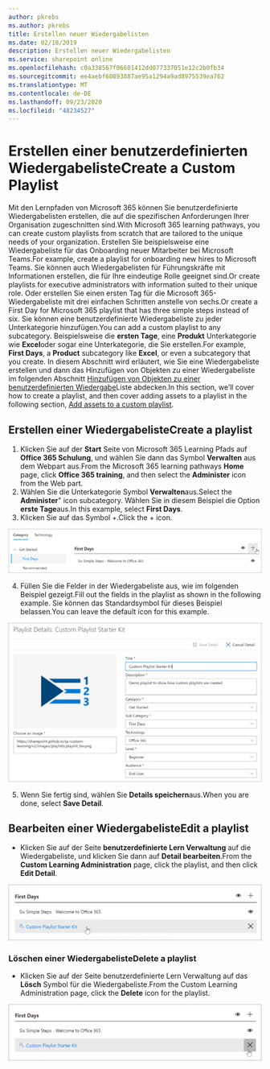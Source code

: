 ```yaml
---
author: pkrebs
ms.author: pkrebs
title: Erstellen neuer Wiedergabelisten
ms.date: 02/18/2019
description: Erstellen neuer Wiedergabelisten
ms.service: sharepoint online
ms.openlocfilehash: c0a338567f06601412dd077337051e12c2b0fb34
ms.sourcegitcommit: ee4aebf60893887ae95a1294a9ad8975539ea762
ms.translationtype: MT
ms.contentlocale: de-DE
ms.lasthandoff: 09/23/2020
ms.locfileid: "48234527"
---
```

# <a name="create-a-custom-playlist"></a><span data-ttu-id="cf526-103">Erstellen einer benutzerdefinierten Wiedergabeliste</span><span class="sxs-lookup"><span data-stu-id="cf526-103">Create a Custom Playlist</span></span>

<span data-ttu-id="cf526-104">Mit den Lernpfaden von Microsoft 365 können Sie benutzerdefinierte Wiedergabelisten erstellen, die auf die spezifischen Anforderungen Ihrer Organisation zugeschnitten sind.</span><span class="sxs-lookup"><span data-stu-id="cf526-104">With Microsoft 365 learning pathways, you can create custom playlists from scratch that are tailored to the unique needs of your organization.</span></span> <span data-ttu-id="cf526-105">Erstellen Sie beispielsweise eine Wiedergabeliste für das Onboarding neuer Mitarbeiter bei Microsoft Teams.</span><span class="sxs-lookup"><span data-stu-id="cf526-105">For example, create a playlist for onboarding new hires to Microsoft Teams.</span></span> <span data-ttu-id="cf526-106">Sie können auch Wiedergabelisten für Führungskräfte mit Informationen erstellen, die für Ihre eindeutige Rolle geeignet sind.</span><span class="sxs-lookup"><span data-stu-id="cf526-106">Or create playlists for executive administrators with information suited to their unique role.</span></span> <span data-ttu-id="cf526-107">Oder erstellen Sie einen ersten Tag für die Microsoft 365-Wiedergabeliste mit drei einfachen Schritten anstelle von sechs.</span><span class="sxs-lookup"><span data-stu-id="cf526-107">Or create a First Day for Microsoft 365 playlist that has three simple steps instead of six.</span></span> <span data-ttu-id="cf526-108">Sie können eine benutzerdefinierte Wiedergabeliste zu jeder Unterkategorie hinzufügen.</span><span class="sxs-lookup"><span data-stu-id="cf526-108">You can add a custom playlist to any subcategory.</span></span> <span data-ttu-id="cf526-109">Beispielsweise die **ersten Tage**, eine **Produkt** Unterkategorie wie **Excel**oder sogar eine Unterkategorie, die Sie erstellen.</span><span class="sxs-lookup"><span data-stu-id="cf526-109">For example, **First Days**, a **Product** subcategory like **Excel**, or even a subcategory that you create.</span></span> <span data-ttu-id="cf526-110">In diesem Abschnitt wird erläutert, wie Sie eine Wiedergabeliste erstellen und dann das Hinzufügen von Objekten zu einer Wiedergabeliste im folgenden Abschnitt [Hinzufügen von Objekten zu einer benutzerdefinierten Wiedergabe](custom_addassets.md)Liste abdecken.</span><span class="sxs-lookup"><span data-stu-id="cf526-110">In this section, we’ll cover how to create a playlist, and then cover adding assets to a playlist in the following section, [Add assets to a custom playlist](custom_addassets.md).</span></span>

## <a name="create-a-playlist"></a><span data-ttu-id="cf526-111">Erstellen einer Wiedergabeliste</span><span class="sxs-lookup"><span data-stu-id="cf526-111">Create a playlist</span></span> 

1. <span data-ttu-id="cf526-112">Klicken Sie auf der **Start** Seite von Microsoft 365 Learning Pfads auf **Office 365 Schulung**, und wählen Sie dann das Symbol **Verwalten** aus dem Webpart aus.</span><span class="sxs-lookup"><span data-stu-id="cf526-112">From the Microsoft 365 learning pathways **Home** page, click **Office 365 training**, and then select the **Administer** icon from the Web part.</span></span> 
2. <span data-ttu-id="cf526-113">Wählen Sie die Unterkategorie Symbol **Verwalten**aus.</span><span class="sxs-lookup"><span data-stu-id="cf526-113">Select the **Administer**" icon  subcategory.</span></span> <span data-ttu-id="cf526-114">Wählen Sie in diesem Beispiel die Option **erste Tage**aus.</span><span class="sxs-lookup"><span data-stu-id="cf526-114">In this example, select **First Days**.</span></span>  
3. <span data-ttu-id="cf526-115">Klicken Sie auf das Symbol +.</span><span class="sxs-lookup"><span data-stu-id="cf526-115">Click the + icon.</span></span>  

![cg-newplaylistbtn.png](media/cg-newplaylistbtn.png)

4.  <span data-ttu-id="cf526-117">Füllen Sie die Felder in der Wiedergabeliste aus, wie im folgenden Beispiel gezeigt.</span><span class="sxs-lookup"><span data-stu-id="cf526-117">Fill out the fields in the playlist as shown in the following example.</span></span> <span data-ttu-id="cf526-118">Sie können das Standardsymbol für dieses Beispiel belassen.</span><span class="sxs-lookup"><span data-stu-id="cf526-118">You can leave the default icon for this example.</span></span> 

![cg-newplaylistdetails.png](media/cg-newplaylistdetails.png)

5.  <span data-ttu-id="cf526-120">Wenn Sie fertig sind, wählen Sie **Details speichern**aus.</span><span class="sxs-lookup"><span data-stu-id="cf526-120">When you are done, select **Save Detail**.</span></span> 

## <a name="edit-a-playlist"></a><span data-ttu-id="cf526-121">Bearbeiten einer Wiedergabeliste</span><span class="sxs-lookup"><span data-stu-id="cf526-121">Edit a playlist</span></span>

- <span data-ttu-id="cf526-122">Klicken Sie auf der Seite **benutzerdefinierte Lern Verwaltung** auf die Wiedergabeliste, und klicken Sie dann auf **Detail bearbeiten**.</span><span class="sxs-lookup"><span data-stu-id="cf526-122">From the **Custom Learning Administration** page, click the playlist, and then click **Edit Detail**.</span></span>  

![cg-editplaylist.png](media/cg-editplaylist.png)

### <a name="delete-a-playlist"></a><span data-ttu-id="cf526-124">Löschen einer Wiedergabeliste</span><span class="sxs-lookup"><span data-stu-id="cf526-124">Delete a playlist</span></span>

- <span data-ttu-id="cf526-125">Klicken Sie auf der Seite benutzerdefinierte Lern Verwaltung auf das **Lösch** Symbol für die Wiedergabeliste.</span><span class="sxs-lookup"><span data-stu-id="cf526-125">From the Custom Learning Administration page, click the **Delete** icon for the playlist.</span></span>  

![cg-deleteplaylist.png](media/cg-deleteplaylist.png)